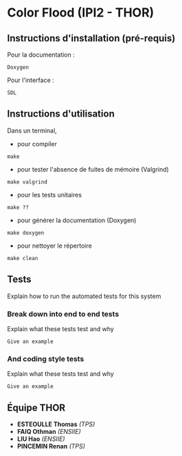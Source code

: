 # Color Flood (IPI2 - THOR)

## Instructions d'installation (pré-requis)

Pour la documentation :
```
Doxygen
```

Pour l'interface :
```
SDL
```

## Instructions d'utilisation

Dans un terminal,
* pour compiler

```
make
```
* pour tester l'absence de fuites de mémoire (Valgrind)

```
make valgrind
```
* pour les tests unitaires

```
make ??
```
* pour générer la documentation (Doxygen)

```
make doxygen
```

* pour nettoyer le répertoire
```
make clean
```


## Tests

Explain how to run the automated tests for this system

### Break down into end to end tests

Explain what these tests test and why

```
Give an example
```

### And coding style tests

Explain what these tests test and why

```
Give an example
```

## Équipe THOR


* **ESTEOULLE Thomas** *(TPS)*
* **FAIQ Othman** *(ENSIIE)*
* **LIU Hao** *(ENSIIE)*
* **PINCEMIN Renan** *(TPS)*

